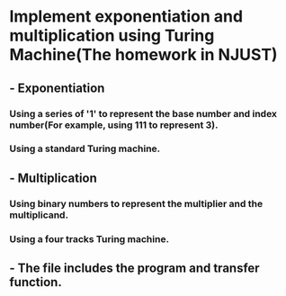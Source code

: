 # Implement exponentiation and multiplication using Turing Machine(The homework in NJUST)
## - Exponentiation
### Using a series of '1' to represent the base number and index number(For example, using 111 to represent 3).
### Using a standard Turing machine.
## - Multiplication
### Using binary numbers to represent the multiplier and the multiplicand.
### Using a four tracks Turing machine.
## - The file includes the program and transfer function.
